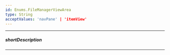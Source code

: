 ```yaml
---
id: Enums.FileManagerViewArea
type: String
acceptValues: 'navPane' | 'itemView'
---
```

---
##### shortDescription
<!-- Description goes here -->

---
<!-- Description goes here -->